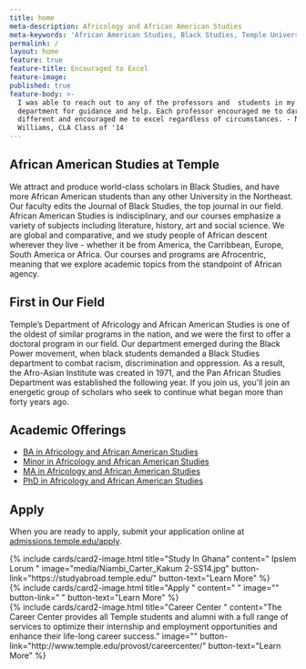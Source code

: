 ```yaml
---
title: home
meta-description: Africology and African American Studies
meta-keywords: 'African American Studies, Black Studies, Temple University'
permalink: /
layout: home
feature: true
feature-title: Encouraged to Excel
feature-image: 
published: true
feature-body: >-
  I was able to reach out to any of the professors and  students in my
  department for guidance and help. Each professor encouraged me to dare to be
  different and encouraged me to excel regardless of circumstances. - NeShae
  Williams, CLA Class of '14
---
```

## African American Studies at Temple

We attract and produce world-class scholars in Black Studies, and have more African American students than any other University in the Northeast. Our faculty edits the Journal of Black Studies, the top journal in our field. African American Studies is indisciplinary, and our courses emphasize a variety of subjects including literature, history, art and social science. We are global and comparative, and we study people of African descent wherever they live - whether it be from America, the Carribbean, Europe, South America or Africa. Our courses and programs are Afrocentric, meaning that we explore academic topics from the standpoint of African agency. 

## First in Our Field

Temple’s Department of Africology and African American Studies is one of the oldest of similar programs in the nation, and we were the first to offer a doctoral program in our field. Our department emerged during the Black Power movement, when black students demanded a Black Studies department to combat racism, discrimination and oppression. As a result, the Afro-Asian Institute was created in 1971, and the Pan African Studies Department was established the following year. If you join us, you'll join an energetic group of scholars who seek to continue what began more than forty years ago.

## Academic Offerings

- [BA in Africology and African American Studies](http://bulletin.temple.edu/undergraduate/liberal-arts/africology-african-american-studies/ba-africology-african-american-studies/)
- [Minor in Africology and African American Studies](http://bulletin.temple.edu/undergraduate/liberal-arts/africology-african-american-studies/minor-africology-african-american-studies/)
- [MA in Africology and African American Studies](http://bulletin.temple.edu/graduate/scd/cla/africology-african-american-studies-ma/)
- [PhD in Africology and African American Studies](http://bulletin.temple.edu/graduate/scd/cla/africology-african-american-studies-phd/)

## Apply

When you are ready to apply, submit your application online at [admissions.temple.edu/apply](http://admissions.temple.edu/apply).

<div class="row row-wide">
  <div class="col m12 l4">{% include cards/card2-image.html
    title="Study In Ghana"
    content=" Ipslem Lorum "
    image="media/Niambi_Carter_Kakum 2-SS14.jpg"
    button-link="https://studyabroad.temple.edu/"
    button-text="Learn More" %}
  </div>
  <div class="row row-wide">
    <div class="col m12 l4">{% include cards/card2-image.html
      title="Apply "
      content=" "
      image=""
      button-link=" "
      button-text="Learn More" %}
    </div>
    <div class="row row-wide">
      <div class="col m12 l4">{% include cards/card2-image.html
        title="Career Center "
        content="The Career Center provides all Temple students and alumni with a full range of services to optimize their internship and employment opportunities and enhance their life-long career success."
        image=""
        button-link="http://www.temple.edu/provost/careercenter/"
        button-text="Learn More" %}
      </div>
</div>
